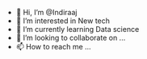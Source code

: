 - 👋 Hi, I’m @Indiraaj
- 👀 I’m interested in New tech
- 🌱 I’m currently learning Data science
- 💞️ I’m looking to collaborate on ...
- 📫 How to reach me ...

<!---
Indiraaj/Indiraaj is a ✨ special ✨ repository because its `README.md` (this file) appears on your GitHub profile.
You can click the Preview link to take a look at your changes.
--->
